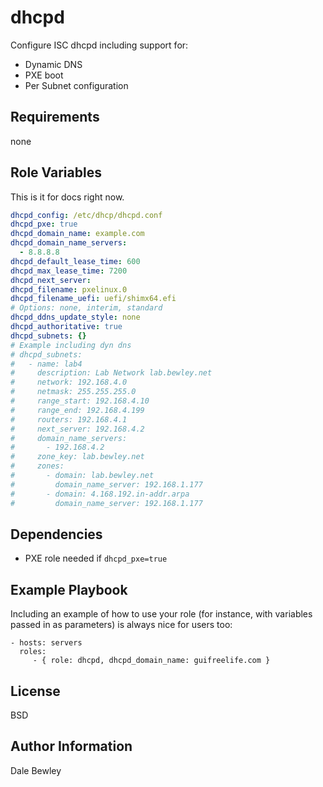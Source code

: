 dhcpd
=====

Configure ISC dhcpd including support for:

* Dynamic DNS
* PXE boot
* Per Subnet configuration


Requirements
------------

none

Role Variables
--------------

This is it for docs right now.

```yaml
dhcpd_config: /etc/dhcp/dhcpd.conf
dhcpd_pxe: true
dhcpd_domain_name: example.com
dhcpd_domain_name_servers:
  - 8.8.8.8
dhcpd_default_lease_time: 600
dhcpd_max_lease_time: 7200
dhcpd_next_server:
dhcpd_filename: pxelinux.0
dhcpd_filename_uefi: uefi/shimx64.efi
# Options: none, interim, standard
dhcpd_ddns_update_style: none
dhcpd_authoritative: true
dhcpd_subnets: {}
# Example including dyn dns
# dhcpd_subnets:
#   - name: lab4
#     description: Lab Network lab.bewley.net
#     network: 192.168.4.0
#     netmask: 255.255.255.0
#     range_start: 192.168.4.10
#     range_end: 192.168.4.199
#     routers: 192.168.4.1
#     next_server: 192.168.4.2
#     domain_name_servers:
#       - 192.168.4.2
#     zone_key: lab.bewley.net
#     zones:
#       - domain: lab.bewley.net
#         domain_name_server: 192.168.1.177
#       - domain: 4.168.192.in-addr.arpa
#         domain_name_server: 192.168.1.177
```

Dependencies
------------

* PXE role needed if `dhcpd_pxe=true`

Example Playbook
----------------

Including an example of how to use your role (for instance, with variables passed in as parameters) is always nice for users too:

    - hosts: servers
      roles:
         - { role: dhcpd, dhcpd_domain_name: guifreelife.com }

License
-------

BSD

Author Information
------------------

Dale Bewley
